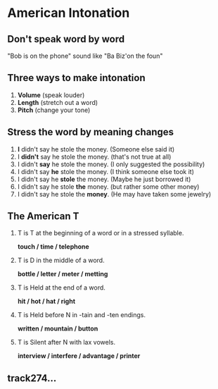 # American Intonation

## Don't speak word by word

"Bob is on the phone" sound like "Ba Biz'on the foun"



## Three ways to make intonation

1. **Volume** (speak louder)
2. **Length** (stretch out a word)
3. **Pitch** (change your tone)



## Stress the word by meaning changes

1. **I** didn't say he stole the money.  (Someone else said it)
2. I **didn't** say he stole the money.  (that's not true at all)
3. I didn't **say** he stole the money.  (I only suggested the possibility)
4. I didn't say **he** stole the money.  (I think someone else took it)
5. I didn't say he **stole** the money.  (Maybe he just borrowed it)
6. I didn't say he stole **the** money.  (but rather some other money)
7. I didn't say he stole the **money**.  (He may have taken some jewelry)

## The American T

1.  T is T at the beginning of a word or in a stressed syllable.

    **touch / time / telephone**

2. T is D in the middle of a word.

    **bottle / letter / meter / metting**

3. T is Held at the end of a word.

    **hit / hot / hat / right**

4. T is Held before N in -tain and -ten endings.

    **written / mountain / button**

5. T is Silent after N with lax vowels.

    **interview / interfere / advantage / printer**
    

## track274...

